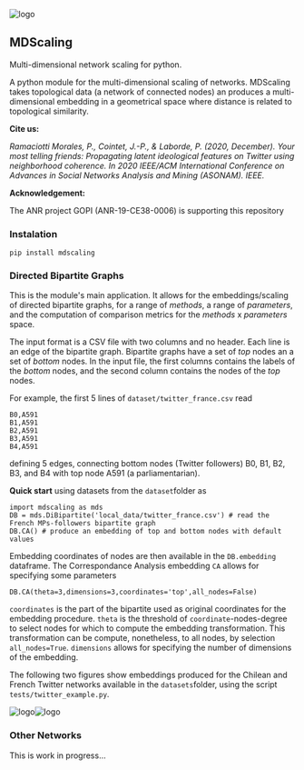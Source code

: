 ![logo](https://raw.githubusercontent.com/pedroramaciotti/MDScaling/master/docs/logo.png)

## MDScaling

Multi-dimensional network scaling for python.

A python module for the multi-dimensional scaling of networks. MDScaling takes topological data (a network of connected nodes) an produces a multi-dimensional embedding in a geometrical space where distance is related to topological similarity.

**Cite us:**

*Ramaciotti Morales, P., Cointet, J.-P., & Laborde, P. (2020, December). Your most telling friends: Propagating latent ideological features on Twitter using neighborhood coherence. In 2020 IEEE/ACM International Conference on Advances in Social Networks Analysis and Mining (ASONAM). IEEE.*

**Acknowledgement:**

The ANR project GOPI (ANR-19-CE38-0006) is supporting this repository

### Instalation

    pip install mdscaling

### Directed Bipartite Graphs

This is the module's main application. It allows for the embeddings/scaling of directed bipartite graphs, for a range of *methods*, a range of *parameters*, and the computation of comparison metrics for the *methods* x *parameters* space.

The input format is a CSV file with two columns and no header. Each line is an edge of the bipartite graph. Bipartite graphs have a set of *top* nodes an a set of *bottom* nodes. In the input file, the first columns contains the labels of the *bottom* nodes, and the second column contains the nodes of the *top* nodes.

For example, the first 5 lines of `dataset/twitter_france.csv` read

    B0,A591
    B1,A591
    B2,A591
    B3,A591
    B4,A591

defining 5 edges, connecting bottom nodes (Twitter followers) B0, B1, B2, B3, and B4 with top node A591 (a parliamentarian).

**Quick start** using datasets from the `dataset`folder as

    import mdscaling as mds
    DB = mds.DiBipartite('local_data/twitter_france.csv') # read the French MPs-followers bipartite graph
    DB.CA() # produce an embedding of top and bottom nodes with default values

Embedding coordinates of nodes are then available in the `DB.embedding` dataframe. The Correspondance Analysis embedding `CA` allows for specifying some parameters

    DB.CA(theta=3,dimensions=3,coordinates='top',all_nodes=False)

`coordinates` is the part of the bipartite used as original coordinates for the embedding procedure. `theta` is the threshold of `coordinate`-nodes-degree to select nodes for which to compute the embedding transformation. This transformation can be compute, nonetheless, to all nodes, by selection `all_nodes=True`. `dimensions` allows for specifying the number of dimensions of the embedding.

The following two figures show embeddings produced for the Chilean and French Twitter networks available in the `datasets`folder, using the script `tests/twitter_example.py`.


![logo](https://raw.githubusercontent.com/pedroramaciotti/MDScaling/master/datasets/twitter_chile.png)![logo](https://raw.githubusercontent.com/pedroramaciotti/MDScaling/master/datasets/twitter_france.png)


### Other Networks

This is work in progress...
